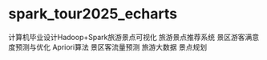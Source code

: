 # spark_tour2025_echarts
计算机毕业设计Hadoop+Spark旅游景点可视化 旅游景点推荐系统 景区游客满意度预测与优化 Apriori算法 景区客流量预测 旅游大数据 景点规划
